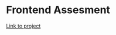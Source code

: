 <h1> Frontend Assesment</h1>

<a href="https://wasseerstoff-frontend-developer-task-git-main-prasannaamale11.vercel.app/">Link to project</a>
